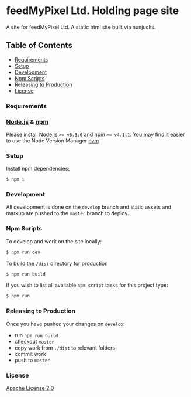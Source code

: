 # feedMyPixel Ltd. Holding page site
A site for feedMyPixel Ltd. A static html site built via nunjucks.

## Table of Contents
- [Requirements](#requirements)
- [Setup](#setup)
- [Development](#development)
- [Npm Scripts](#npm-scripts)
- [Releasing to Production](#releasing-to-production)
- [License](#license)

### Requirements

### [Node.js](http://nodejs.org/) & [npm](https://nodejs.org/download/)
Please install Node.js `>= v6.3.0` and npm `>= v4.1.1`.
You may find it easier to use the Node Version Manager [nvm](https://github.com/creationix/nvm)


### Setup
Install npm dependencies:
```bash
$ npm i
```

### Development
All development is done on the `develop` branch and static assets and markup are pushed to the `master` branch to deploy.

### Npm Scripts
To develop and work on the site locally:
```bash
$ npm run dev
```

To build the `/dist` directory for production
```bash
$ npm run build
```

If you wish to list all available `npm script` tasks for this project type:
```bash
$ npm run
```

### Releasing to Production
Once you have pushed your changes on `develop`:
- run `npm run build` 
- checkout `master`
- copy work from `./dist` to relevant folders
- commit work
- push to `master`

### License
[Apache License 2.0](LICENSE)
